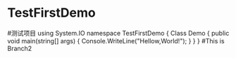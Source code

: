 # TestFirstDemo
#测试项目
using System.IO
  namespace TestFirstDemo
  {
    Class Demo
    {
      public void main(string[] args)
      {
        Console.WriteLine("Hellow,World!");
      }
    }
  }
#This is Branch2
